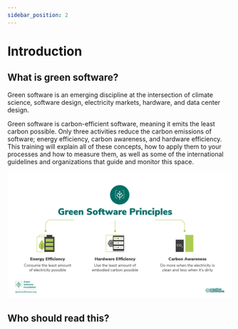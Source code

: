 ```yaml
---
sidebar_position: 2
---
```


# Introduction

## What is green software?

Green software is an emerging discipline at the intersection of climate science, software design, electricity markets, hardware, and data center design.

Green software is carbon-efficient software, meaning it emits the least carbon possible. Only three activities reduce the carbon emissions of software; energy efficiency, carbon awareness, and hardware efficiency. This training will explain all of these concepts, how to apply them to your processes and how to measure them, as well as some of the international guidelines and organizations that guide and monitor this space.

![alt_text](../src/images/01_carbon_efficiency.png "image_tooltip")

## Who should read this?

